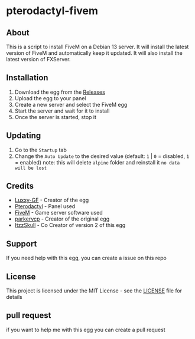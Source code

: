 # pterodactyl-fivem


## About
This is a script to install FiveM on a Debian 13 server. It will install the latest version of FiveM and automatically keep it updated. It will also install the latest version of FXServer.

## Installation
1. Download the egg from the [Releases](https://github.com/Luxxy-GF/pterodactyl-fivem/releases/tag/2.0.0) 
2. Upload the egg to your panel
3. Create a new server and select the FiveM egg
4. Start the server and wait for it to install
5. Once the server is started, stop it
## Updating
1. Go to the `Startup` tab
2. Change the `Auto Update` to the desired value (default: `1` | `0` = disabled, `1` = enabled) note: this will delete `alpine` folder and reinstall it `no data will be lost`

## Credits
- [Luxxy-GF](https://github.com/Luxxy-GF) - Creator of the egg
- [Pterodactyl](https://pterodactyl.io) - Panel used
- [FiveM](https://fivem.net) - Game server software used
- [parkervcp](https://github.com/parkervcp) - Creator of the original egg
- [ItzzSkull](https://github.com/ItzzSkull) - Co Creator of version 2 of this egg

## Support
If you need help with this egg, you can create a issue on this repo

## License
This project is licensed under the MIT License - see the [LICENSE](LICENSE) file for details

## pull request
if you want to help me with this egg you can create a pull request